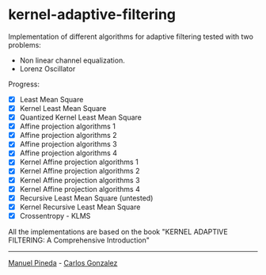 # kernel-adaptive-filtering

Implementation of different algorithms for adaptive filtering 
tested with two problems:

- Non linear channel equalization.
- Lorenz Oscillator

Progress:

- [x] Least Mean Square
- [x] Kernel Least Mean Square
- [x] Quantized Kernel Least Mean Square
- [x] Affine projection algorithms 1
- [x] Affine projection algorithms 2
- [x] Affine projection algorithms 3
- [x] Affine projection algorithms 4
- [x] Kernel Affine projection algorithms 1
- [x] Kernel Affine projection algorithms 2
- [x] Kernel Affine projection algorithms 3
- [x] Kernel Affine projection algorithms 4
- [x] Recursive Least Mean Square (untested)
- [x] Kernel Recursive Least Mean Square
- [x] Crossentropy - KLMS

All the implementations are based on the book "KERNEL ADAPTIVE FILTERING: A Comprehensive Introduction"

--------------
[Manuel Pineda](https://github.com/pin3da/) - [Carlos Gonzalez](https://github.com/caal-15/)

